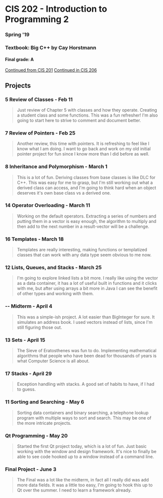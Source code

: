 # CIS 202 - Introduction to Programming 2

### Spring '19
### Textbook: Big C++ by Cay Horstmann
#### Final grade: A

[Continued from CIS 201](https://laughtrey.github.io/cis202/)
[Continued in CIS 206](https://laughtrey.github.io/cis206/)

## Projects

### 5 Review of Classes - Feb 11
>Just review of Chapter 5 with classes and how they operate. Creating a student class and some functions.
>This was a fun refresher! I'm also going to start here to strive to comment and document better.

### 7 Review of Pointers - Feb 25
>Another review, this time with pointers. It is refreshing to feel like I know what I am doing. I want to
>go back and work on my old initial pointer project for fun since I know more than I did before as well.

### 8 Inheritance and Polymorphism - March 1
>This is a lot of fun. Deriving classes from base classes is like DLC for C++.
>This was easy for me to grasp, but I'm still working out what a derived class can access, and I'm going to think hard when an object deserves it's own base class vs a derived one.

### 14 Operator Overloading - March 11
>Working on the default operators. Extracting a series of numbers and putting them in a vector is easy enough, the algorithm to multiply and then add to the next number
>in a result-vector will be a challenge.

### 16 Templates - March 18
>Templates are really interesting, making functions or templatized classes that can work with any data type seem obvious to me now.

### 12 Lists, Queues, and Stacks - March 25
>I'm going to explore linked lists a bit more. I really like using the vector as a data container, it has a lot of useful built
>in functions and it clicks with me, but after using arrays a bit more in Java I can see the benefit of other types and working with them.

### -- Midterm - April 4
>This was a simple-ish project. A lot easier than BigInteger for sure. It simulates an address book. I used vectors
>instead of lists, since I'm still figuring those out.

### 13 Sets - April 15
>The Sieve of Eratosthenes was fun to do. Implementing mathematical algorithms that people who have been
>dead for thousands of years is what Computer Science is all about.

### 17 Stacks - April 29
>Exception handling with stacks. A good set of habits to have, if I had to guess.

### 11 Sorting and Searching - May 6
>Sorting data containers and binary searching, a telephone lookup program with multiple ways to sort and search.
>This may be one of the more intricate projects.

### Qt Programming - May 20
>Started the first Qt project today, which is a lot of fun. Just basic working with the window and design framework.
>It's nice to finally be able to see code hooked up to a window instead of a command line.

### Final Project - June 3
>The Final was a lot like the midterm, in fact all I really did was add more data fields. It was a little too easy,
>I'm going to hook this up to Qt over the summer. I need to learn a framework already.
